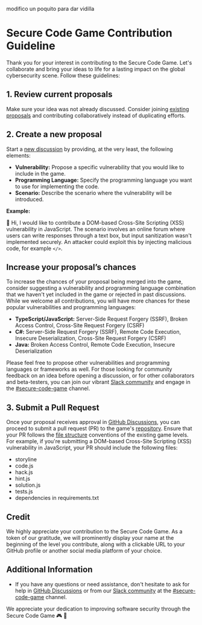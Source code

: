 modifico un poquito para dar vidilla

# Secure Code Game Contribution Guideline

Thank you for your interest in contributing to the Secure Code Game. Let's collaborate and bring your ideas to life for a lasting impact on the global cybersecurity scene. Follow these guidelines:

## 1. Review current proposals

Make sure your idea was not already discussed. Consider joining [existing proposals](https://github.com/skills/secure-code-game/discussions/categories/new-level-proposals) and contributing collaboratively instead of duplicating efforts.

## 2. Create a new proposal

Start a [new discussion](https://github.com/skills/secure-code-game/discussions/new?category=new-level-proposals) by providing, at the very least, the following elements:

- **Vulnerability:** Propose a specific vulnerability that you would like to include in the game.
- **Programming Language:** Specify the programming language you want to use for implementing the code.
- **Scenario:** Describe the scenario where the vulnerability will be introduced.

**Example:**

👋 Hi, I would like to contribute a DOM-based Cross-Site Scripting (XSS) vulnerability in JavaScript. The scenario involves an online forum where users can write responses through a text box, but input sanitization wasn't implemented securely. An attacker could exploit this by injecting malicious code, for example `</>`.

## Increase your proposal’s chances

To increase the chances of your proposal being merged into the game, consider suggesting a vulnerability and programming language combination that we haven't yet included in the game or rejected in past discussions. While we welcome all contributions, you will have more chances for these popular vulnerabilities and programming languages:

- **TypeScript/JavaScript:** Server-Side Request Forgery (SSRF), Broken Access Control, Cross-Site Request Forgery (CSRF)
- **C#:** Server-Side Request Forgery (SSRF), Remote Code Execution, Insecure Deserialization, Cross-Site Request Forgery (CSRF)
- **Java:** Broken Access Control, Remote Code Execution, Insecure Deserialization

Please feel free to propose other vulnerabilities and programming languages or frameworks as well. For those looking for community feedback on an idea before opening a discussion, or for other collaborators and beta-testers, you can join our vibrant [Slack community](https://gh.io/securitylabslack) and engage in the [#secure-code-game](https://ghsecuritylab.slack.com/archives/C05DH0PSBEZ) channel.

## 3. Submit a Pull Request

Once your proposal receives approval in [GitHub Discussions](https://github.com/skills/secure-code-game/discussions/categories/new-level-proposals), you can proceed to submit a pull request (PR) to the game's [repository](https://github.com/skills/secure-code-game). Ensure that your PR follows the [file structure](https://github.com/skills/secure-code-game) conventions of the existing game levels. For example, if you're submitting a DOM-based Cross-Site Scripting (XSS) vulnerability in JavaScript, your PR should include the following files:

- storyline
- code.js
- hack.js
- hint.js
- solution.js
- tests.js
- dependencies in requirements.txt

## Credit

We highly appreciate your contribution to the Secure Code Game. As a token of our gratitude, we will prominently display your name at the beginning of the level you contribute, along with a clickable URL to your GitHub profile or another social media platform of your choice.

## Additional Information

- If you have any questions or need assistance, don't hesitate to ask for help in [GitHub Discussions](https://github.com/skills/secure-code-game/discussions/categories/new-level-proposals) or from our [Slack community](https://gh.io/securitylabslack) at the [#secure-code-game](https://ghsecuritylab.slack.com/archives/C05DH0PSBEZ) channel.

We appreciate your dedication to improving software security through the Secure Code Game 🎮 🔐

